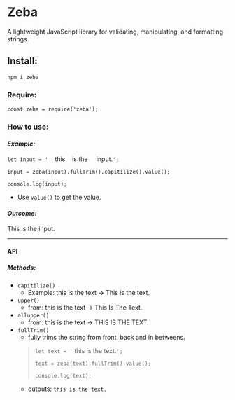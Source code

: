 # Zeba
A lightweight JavaScript library for validating, manipulating, and formatting strings.

## Install:
`npm i zeba`

### Require:
`const zeba = require('zeba');`

### How to use:
#### _Example:_
`let input = '`&nbsp;&nbsp;&nbsp;&nbsp;this&nbsp;&nbsp;&nbsp; is the&nbsp;&nbsp;&nbsp;&nbsp; input.`';`

`input = zeba(input).fullTrim().capitilize().value();`

`console.log(input);`

* Use `value()` to get the value.

#### _Outcome:_
This is the input.

____

#### API
##### Methods:
* `capitilize()`
    * Example: this is the text -> This is the text.
* `upper()`
    * from: this is the text -> This Is The Text.
* `allupper()`
    * from: this is the text -> THIS IS THE TEXT.
* `fullTrim()`
    * fully trims the string from front, back and in betweens.
    > `let text = '`  this is     the text.`'; `
    >
    > `text = zeba(text).fullTrim().value();`
    >
    > `console.log(text);`
    * outputs:
    `this is the text.`